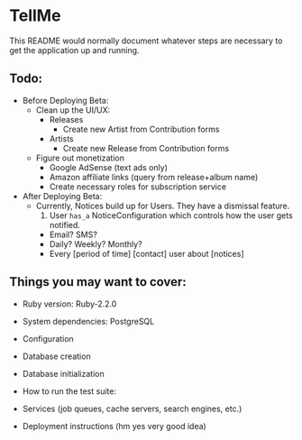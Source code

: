 # TellMe

This README would normally document whatever steps are necessary to get the
application up and running.

## Todo:

* Before Deploying Beta:
  * Clean up the UI/UX:
    * Releases
      * Create new Artist from Contribution forms
    * Artists
      * Create new Release from Contribution forms
  * Figure out monetization
    * Google AdSense (text ads only)
    * Amazon affiliate links (query from release+album name)
    * Create necessary roles for subscription service
* After Deploying Beta:
  * Currently, Notices build up for Users. They have a dismissal feature.
    1. User `has_a` NoticeConfiguration which controls how the user gets notified.
      * Email? SMS?
      * Daily? Weekly? Monthly?
      * Every [period of time] [contact] user about [notices] 

## Things you may want to cover:

* Ruby version: Ruby-2.2.0

* System dependencies: PostgreSQL

* Configuration

* Database creation

* Database initialization

* How to run the test suite:

* Services (job queues, cache servers, search engines, etc.)

* Deployment instructions (hm yes very good idea)


